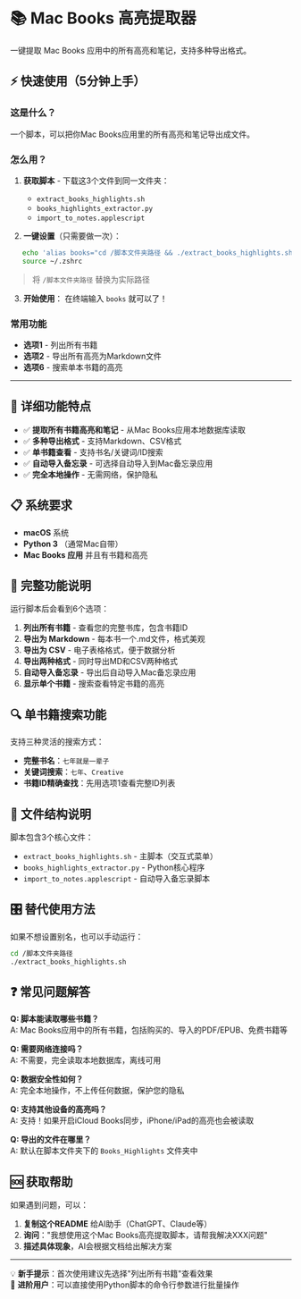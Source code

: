 # 📚 Mac Books 高亮提取器

一键提取 Mac Books 应用中的所有高亮和笔记，支持多种导出格式。

## ⚡ 快速使用（5分钟上手）

### 这是什么？
一个脚本，可以把你Mac Books应用里的所有高亮和笔记导出成文件。

### 怎么用？
1. **获取脚本** - 下载这3个文件到同一文件夹：
   - `extract_books_highlights.sh`
   - `books_highlights_extractor.py` 
   - `import_to_notes.applescript`

2. **一键设置**（只需要做一次）：
```bash
   echo 'alias books="cd /脚本文件夹路径 && ./extract_books_highlights.sh"' >> ~/.zshrc
   source ~/.zshrc
   ```
   > 将 `/脚本文件夹路径` 替换为实际路径

3. **开始使用**：
   在终端输入 `books` 就可以了！

### 常用功能
- **选项1** - 列出所有书籍
- **选项2** - 导出所有高亮为Markdown文件  
- **选项6** - 搜索单本书籍的高亮

---

## 🎯 详细功能特点

- ✅ **提取所有书籍高亮和笔记** - 从Mac Books应用本地数据库读取
- ✅ **多种导出格式** - 支持Markdown、CSV格式
- ✅ **单书籍查看** - 支持书名/关键词/ID搜索
- ✅ **自动导入备忘录** - 可选择自动导入到Mac备忘录应用
- ✅ **完全本地操作** - 无需网络，保护隐私

## 📋 系统要求

- **macOS** 系统
- **Python 3** （通常Mac自带）
- **Mac Books 应用** 并且有书籍和高亮

## 📖 完整功能说明

运行脚本后会看到6个选项：

1. **列出所有书籍** - 查看您的完整书库，包含书籍ID
2. **导出为 Markdown** - 每本书一个.md文件，格式美观
3. **导出为 CSV** - 电子表格格式，便于数据分析
4. **导出两种格式** - 同时导出MD和CSV两种格式
5. **自动导入备忘录** - 导出后自动导入Mac备忘录应用
6. **显示单个书籍** - 搜索查看特定书籍的高亮

## 🔍 单书籍搜索功能

支持三种灵活的搜索方式：
- **完整书名**：`七年就是一辈子`
- **关键词搜索**：`七年`、`Creative`
- **书籍ID精确查找**：先用选项1查看完整ID列表

## 📁 文件结构说明

脚本包含3个核心文件：
- `extract_books_highlights.sh` - 主脚本（交互式菜单）
- `books_highlights_extractor.py` - Python核心程序
- `import_to_notes.applescript` - 自动导入备忘录脚本

## 🎛️ 替代使用方法

如果不想设置别名，也可以手动运行：
```bash
cd /脚本文件夹路径
./extract_books_highlights.sh
```

## ❓ 常见问题解答

**Q: 脚本能读取哪些书籍？**  
A: Mac Books应用中的所有书籍，包括购买的、导入的PDF/EPUB、免费书籍等

**Q: 需要网络连接吗？**  
A: 不需要，完全读取本地数据库，离线可用

**Q: 数据安全性如何？**  
A: 完全本地操作，不上传任何数据，保护您的隐私

**Q: 支持其他设备的高亮吗？**  
A: 支持！如果开启iCloud Books同步，iPhone/iPad的高亮也会被读取

**Q: 导出的文件在哪里？**  
A: 默认在脚本文件夹下的 `Books_Highlights` 文件夹中

## 🆘 获取帮助

如果遇到问题，可以：
1. **复制这个README** 给AI助手（ChatGPT、Claude等）
2. **询问**："我想使用这个Mac Books高亮提取脚本，请帮我解决XXX问题"
3. **描述具体现象**，AI会根据文档给出解决方案

---

💡 **新手提示**：首次使用建议先选择"列出所有书籍"查看效果  
🚀 **进阶用户**：可以直接使用Python脚本的命令行参数进行批量操作 